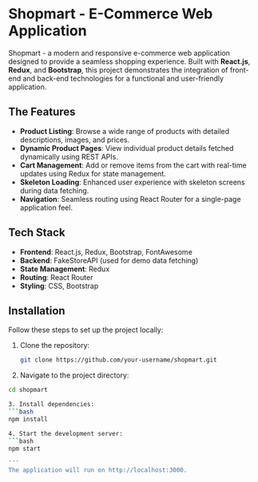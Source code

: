 # Shopmart - E-Commerce Web Application

Shopmart - a modern and responsive e-commerce web application designed to provide a seamless shopping experience. Built with **React.js**, **Redux**, and **Bootstrap**, this project demonstrates the integration of front-end and back-end technologies for a functional and user-friendly application.

## The Features

- **Product Listing**: Browse a wide range of products with detailed descriptions, images, and prices.
- **Dynamic Product Pages**: View individual product details fetched dynamically using REST APIs.
- **Cart Management**: Add or remove items from the cart with real-time updates using Redux for state management.
- **Skeleton Loading**: Enhanced user experience with skeleton screens during data fetching.
- **Navigation**: Seamless routing using React Router for a single-page application feel.

## Tech Stack

- **Frontend**: React.js, Redux, Bootstrap, FontAwesome
- **Backend**: FakeStoreAPI (used for demo data fetching)
- **State Management**: Redux
- **Routing**: React Router
- **Styling**: CSS, Bootstrap

## Installation

Follow these steps to set up the project locally:

1. Clone the repository:
   ```bash
   git clone https://github.com/your-username/shopmart.git
   
2. Navigate to the project directory:
```bash
cd shopmart

3. Install dependencies:
```bash
npm install

4. Start the development server:
```bash
npm start

'''
The application will run on http://localhost:3000.
